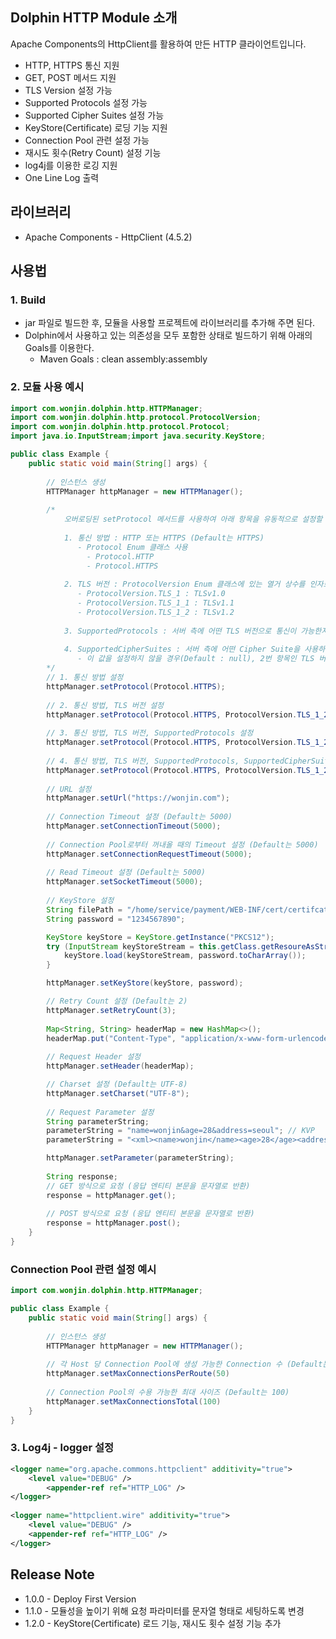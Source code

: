 ## Dolphin HTTP Module 소개

Apache Components의 HttpClient를 활용하여 만든 HTTP 클라이언트입니다.

* HTTP, HTTPS 통신 지원
* GET, POST 메서드 지원
* TLS Version 설정 가능
* Supported Protocols 설정 가능
* Supported Cipher Suites 설정 가능
* KeyStore(Certificate) 로딩 기능 지원
* Connection Pool 관련 설정 가능
* 재시도 횟수(Retry Count) 설정 기능 
* log4j를 이용한 로깅 지원
* One Line Log 출력

## 라이브러리

* Apache Components - HttpClient (4.5.2)

## 사용법

### 1. Build
 * jar 파일로 빌드한 후, 모듈을 사용할 프로젝트에 라이브러리를 추가해 주면 된다.
 * Dolphin에서 사용하고 있는 의존성을 모두 포함한 상태로 빌드하기 위해 아래의 Goals를 이용한다.
     - Maven Goals : clean assembly:assembly

### 2. 모듈 사용 예시

```java
import com.wonjin.dolphin.http.HTTPManager;
import com.wonjin.dolphin.http.protocol.ProtocolVersion;
import com.wonjin.dolphin.http.protocol.Protocol;
import java.io.InputStream;import java.security.KeyStore;

public class Example {
    public static void main(String[] args) {
    
        // 인스턴스 생성
        HTTPManager httpManager = new HTTPManager();
        
        /*
            오버로딩된 setProtocol 메서드를 사용하여 아래 항목을 유동적으로 설정할 수 있다.
            
            1. 통신 방법 : HTTP 또는 HTTPS (Default는 HTTPS)
               - Protocol Enum 클래스 사용
                 - Protocol.HTTP
                 - Protocol.HTTPS
            
            2. TLS 버전 : ProtocolVersion Enum 클래스에 있는 열거 상수를 인자로 넣어 설정 (Default는 TLSv1.2)
               - ProtocolVersion.TLS_1 : TLSv1.0
               - ProtocolVersion.TLS_1_1 : TLSv1.1
               - ProtocolVersion.TLS_1_2 : TLSv1.2
               
            3. SupportedProtocols : 서버 측에 어떤 TLS 버전으로 통신이 가능한지를 알려주기 위한 값 (Default는 {TLSv1.1, TLSv1.2})
            
            4. SupportedCipherSuites : 서버 측에 어떤 Cipher Suite을 사용하여 통신이 가능한지를 알려주기 위한 값 (Default는 null)
               - 이 값을 설정하지 않을 경우(Default : null), 2번 항목인 TLS 버전 설정 값을 기준으로 SupportedCipherSuites가 구성된다.
        */
        // 1. 통신 방법 설정
        httpManager.setProtocol(Protocol.HTTPS);
        
        // 2. 통신 방법, TLS 버전 설정
        httpManager.setProtocol(Protocol.HTTPS, ProtocolVersion.TLS_1_2);
        
        // 3. 통신 방법, TLS 버전, SupportedProtocols 설정
        httpManager.setProtocol(Protocol.HTTPS, ProtocolVersion.TLS_1_2, new String[] {ProtocolVersion.TLS_1_1, ProtocolVersion.TLS_1_2})
        
        // 4. 통신 방법, TLS 버전, SupportedProtocols, SupportedCipherSuites 설정
        httpManager.setProtocol(Protocol.HTTPS, ProtocolVersion.TLS_1_2, new String[] {ProtocolVersion.TLS_1_1, ProtocolVersion.TLS_1_2}, new String[] {"TLS_RSA_WITH_AES_128_CBC_SHA256"});
        
        // URL 설정
        httpManager.setUrl("https://wonjin.com");
        
        // Connection Timeout 설정 (Default는 5000)
        httpManager.setConnectionTimeout(5000);
        
        // Connection Pool로부터 꺼내올 때의 Timeout 설정 (Default는 5000)
        httpManager.setConnectionRequestTimeout(5000);
        
        // Read Timeout 설정 (Default는 5000)
        httpManager.setSocketTimeout(5000);
       
        // KeyStore 설정
        String filePath = "/home/service/payment/WEB-INF/cert/certifcate.p12";
        String password = "1234567890";

        KeyStore keyStore = KeyStore.getInstance("PKCS12");
        try (InputStream keyStoreStream = this.getClass.getResoureAsStream(filePath)) {
            keyStore.load(keyStoreStream, password.toCharArray());
        }

        httpManager.setKeyStore(keyStore, password);

        // Retry Count 설정 (Default는 2)
        httpManager.setRetryCount(3);
        
        Map<String, String> headerMap = new HashMap<>();
        headerMap.put("Content-Type", "application/x-www-form-urlencoded;charset=utf-8");
        
        // Request Header 설정
        httpManager.setHeader(headerMap);

        // Charset 설정 (Default는 UTF-8)
        httpManager.setCharset("UTF-8");
        
        // Request Parameter 설정
        String parameterString;
        parameterString = "name=wonjin&age=28&address=seoul"; // KVP
        parameterString = "<xml><name>wonjin</name><age>28</age><address>seoul</address></xml>"; // XML

        httpManager.setParameter(parameterString);
        
        String response;
        // GET 방식으로 요청 (응답 엔티티 본문을 문자열로 반환)
        response = httpManager.get();
        
        // POST 방식으로 요청 (응답 엔티티 본문을 문자열로 반환)
        response = httpManager.post();
    }
}
```

### Connection Pool 관련 설정 예시
```java
import com.wonjin.dolphin.http.HTTPManager;

public class Example {
    public static void main(String[] args) {
    
        // 인스턴스 생성
        HTTPManager httpManager = new HTTPManager();
        
        // 각 Host 당 Connection Pool에 생성 가능한 Connection 수 (Default는 50)
        httpManager.setMaxConnectionsPerRoute(50)
        
        // Connection Pool의 수용 가능한 최대 사이즈 (Default는 100)
        httpManager.setMaxConnectionsTotal(100)
    }
}
```

### 3. Log4j - logger 설정
```xml
<logger name="org.apache.commons.httpclient" additivity="true">
	<level value="DEBUG" />
        <appender-ref ref="HTTP_LOG" />
</logger>
	
<logger name="httpclient.wire" additivity="true">
	<level value="DEBUG" />
	<appender-ref ref="HTTP_LOG" />
</logger>	
```

## Release Note
* 1.0.0 - Deploy First Version
* 1.1.0 - 모듈성을 높이기 위해 요청 파라미터를 문자열 형태로 세팅하도록 변경
* 1.2.0 - KeyStore(Certificate) 로드 기능, 재시도 횟수 설정 기능 추가
